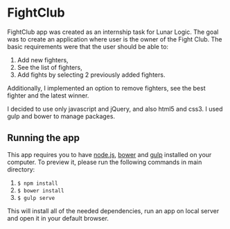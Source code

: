 # FightClub
FightClub app was created as an internship task for Lunar Logic.
The goal was to create an application where user is the owner of the Fight Club.
The basic requirements were that the user should be able to:

1. Add new fighters,
2. See the list of fighters,
3. Add fights by selecting 2 previously added fighters.

Additionally, I implemented an option to remove fighters, see the best fighter and the latest winner.

I decided to use only javascript and jQuery, and also html5 and css3. 
I used gulp and bower to manage packages. 

## Running the app
This app requires you to have [node.js](https://nodejs.org), [bower](http://bower.io/) and [gulp](http://gulpjs.com/) installed on your computer. To preview it, please run the following commands in main directory:

1. `$ npm install`
2. `$ bower install`
3. `$ gulp serve`

This will install all of the needed dependencies, run an app on local server and open it in your default browser.
